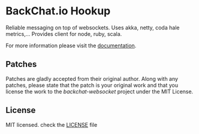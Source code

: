 # BackChat.io Hookup 

Reliable messaging on top of websockets. Uses akka, netty, coda hale metrics,... Provides client for node, ruby, scala.

For more information please visit the [documentation](http://backchatio.github.com/hookup).

## Patches
Patches are gladly accepted from their original author. Along with any patches, please state that the patch is your original work and that you license the work to the *backchat-websocket* project under the MIT License.

## License
MIT licensed. check the [LICENSE](https://github.com/backchatio/hookup/blob/master/LICENSE) file

